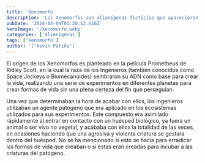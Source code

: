 ```yaml
---
title: 'Xenomorfo'
description: 'Los Xenomorfos son alienígenas ficticias que aparecieron en las películas de ciencia ficción y terror 'Alien' '
pubDate: '2024-04-04T01:20:12.616Z'
heroImage: '/Xenomorfo.webp'
categories: ['Alienígenas']
tags: ['Xenomorfo']
author: '["Kevin Patiño"]'
---
```


El origen de los Xenomorfos es planteado en la película Prometheus de Ridley Scott, en la cual la raza de los Ingenieros (también conocidos como Space Jockeys o Biomecanoides) sembraron su ADN como base para crear la vida, realizando una serie de experimentos en diferentes planetas para crear formas de vida sin una plena certeza del fin que perseguían.

Una vez que determinaban la hora de acabar con ellos, los Ingenieros utilizaban un agente patógeno que era aplicado en los ecosistemas utilizados para sus experimentos. Este compuesto era asimilado rápidamente al entrar en contacto con un huésped biológico, ya fuera un animal o ser vivo no vegetal, y acababa con ellos la totalidad de las veces, en ocasiones haciendo que una agresiva y violenta criatura se gestara dentro del huésped. No se ha mencionado si esto se hacía para erradicar las formas de vida que creaban o si estas eran creadas para incubar a las criaturas del patógeno.